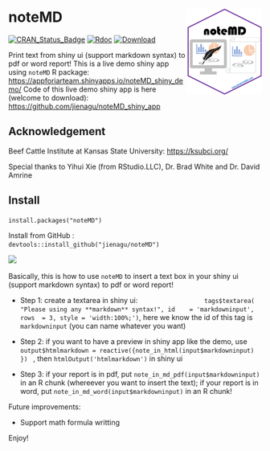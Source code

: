 
# noteMD <img src="noteMD_logo.png"  width="150px" align="right"/>

[![CRAN_Status_Badge](http://www.r-pkg.org/badges/version/noteMD)](https://cran.r-project.org/package=noteMD)
[![Rdoc](http://www.rdocumentation.org/badges/version/noteMD)](http://www.rdocumentation.org/packages/noteMD) 
[![Download](https://cranlogs.r-pkg.org/badges/grand-total/noteMD)](https://cranlogs.r-pkg.org/badges/grand-total/noteMD)

Print text from shiny ui (support markdown syntax) to pdf or word report!
This is a live demo shiny app using `noteMD` R package: https://appforiarteam.shinyapps.io/noteMD_shiny_demo/ 
Code of this live demo shiny app is here (welcome to download): https://github.com/jienagu/noteMD_shiny_app 


## Acknowledgement
Beef Cattle Institute at Kansas State University: https://ksubci.org/ 

Special thanks to Yihui Xie (from RStudio.LLC), Dr. Brad White and Dr. David Amrine

## Install
`install.packages("noteMD")`

Install from GitHub :  
`devtools::install_github("jienagu/noteMD")`

![](demo.gif)

Basically, this is how to use `noteMD` to insert a text box in your shiny ui (support markdown syntax) to pdf or word report!

* Step 1: create a textarea in shiny ui:
`                  tags$textarea(
                    "Please using any **markdown** syntax!",
                    id    = 'markdowninput',
                    rows  = 3,
                    style = 'width:100%;')`, here we know the id of this tag is `markdowninput` (you can name whatever you want)

* Step 2: if you want to have a preview in shiny app like the demo, use    `output$htmlmarkdown = reactive({note_in_html(input$markdowninput) }) ` , then `htmlOutput('htmlmarkdown')` in shiny ui

* Step 3: if your report is in pdf, put `note_in_md_pdf(input$markdowninput)` in an R chunk (whereever you want to insert the text); if your report is in word, put `note_in_md_word(input$markdowninput)` in an R chunk! 

Future improvements:
* Support math formula writting

Enjoy! 
        

